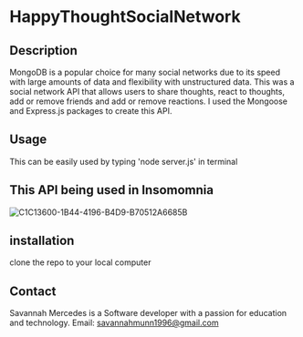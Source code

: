 # HappyThoughtSocialNetwork


## Description
MongoDB is a popular choice for many social networks due to its speed with large amounts of data and flexibility with unstructured data. This was a social network API that allows users to share thoughts, react to thoughts, add or remove friends and add or remove reactions. I used the Mongoose and Express.js packages to create this API. 

## Usage
This can be easily used by typing 'node server.js' in terminal

## This API being used in Insomomnia
![C1C13600-1B44-4196-B4D9-B70512A6685B](https://user-images.githubusercontent.com/113401054/226450157-54176a27-31b3-440d-a0aa-8de6133d4cbc.jpeg)


## installation
clone the repo to your local computer

## Contact
Savannah Mercedes is a Software developer with a passion for education and technology. Email: savannahmunn1996@gmail.com
